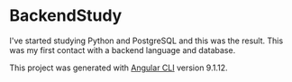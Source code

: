 # BackendStudy
I've started studying Python and PostgreSQL and this was the result. This was my first contact with a backend language and database.

This project was generated with [Angular CLI](https://github.com/angular/angular-cli) version 9.1.12.
